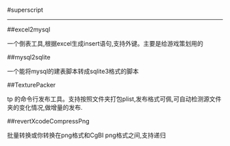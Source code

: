 #superscript
* * *

##excel2mysql


一个倒表工具,根据excel生成insert语句,支持外键。主要是给游戏策划用的

##mysql2sqlite

一个能将mysql的建表脚本转成sqlite3格式的脚本

##TexturePacker

tp 的命令行发布工具。支持按照文件夹打包plist,发布格式可佩,可自动检测源文件夹的变化情况,做增量的发布.

##revertXcodeCompressPng

批量转换或你转换在png格式和CgBI png格式之间,支持递归

